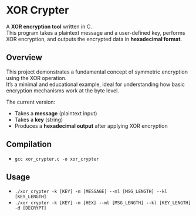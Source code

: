 # XOR Crypter

A **XOR encryption tool** written in C.  
This program takes a plaintext message and a user-defined key, performs XOR encryption, and outputs the encrypted data in **hexadecimal format**.

## Overview

This project demonstrates a fundamental concept of symmetric encryption using the XOR operation.  
It’s a minimal and educational example, ideal for understanding how basic encryption mechanisms work at the byte level.

The current version:
- Takes a **message** (plaintext input)
- Takes a **key** (string)
- Produces a **hexadecimal output** after applying XOR encryption

## Compilation

- `gcc xor_crypter.c -o xor_crypter`

## Usage

- `./xor_crypter -k [KEY] -m [MESSAGE] --ml [MSG_LENGTH] --kl [KEY_LENGTH]`
- `./xor_crypter -k [KEY] -m [HEX] --ml [MSG_LENGTH] --kl [KEY_LENGTH] -d [DECRYPT]`
